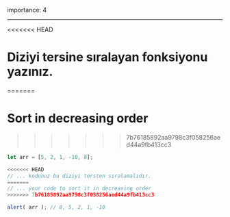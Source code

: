 importance: 4

---

<<<<<<< HEAD
# Diziyi tersine sıralayan fonksiyonu yazınız.
=======
# Sort in decreasing order
>>>>>>> 7b76185892aa9798c3f058256aed44a9fb413cc3

```js
let arr = [5, 2, 1, -10, 8];

<<<<<<< HEAD
// ... kodunuz bu diziyi tersten sıralamalıdır.
=======
// ... your code to sort it in decreasing order
>>>>>>> 7b76185892aa9798c3f058256aed44a9fb413cc3

alert( arr ); // 8, 5, 2, 1, -10
```

